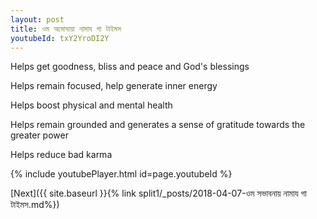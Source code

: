 ```yaml
---
layout: post
title: ওম অমোঘায়া নামায গা টাইমস
youtubeId: txY2YroDI2Y
---
```

 
 
Helps get goodness, bliss and peace and God's blessings
 
Helps remain focused, help generate inner energy 
 
Helps boost physical and mental health 
 
Helps remain grounded and generates a sense of gratitude towards the greater power 
 
Helps reduce bad karma
 
 
 
 


{% include youtubePlayer.html id=page.youtubeId %}
 
[Next]({{ site.baseurl }}{% link  split1/_posts/2018-04-07-ওম সভাবনায় নামায গা টাইমস.md%})
 
